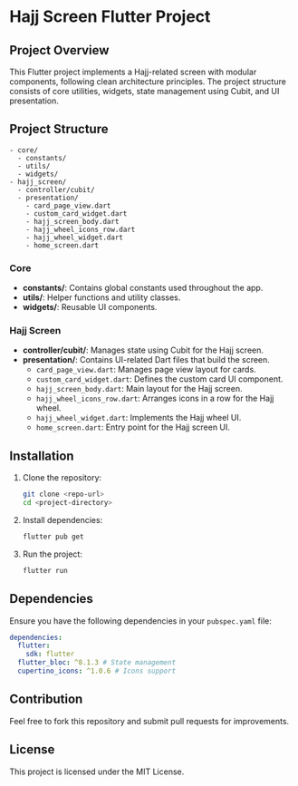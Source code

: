# Hajj Screen Flutter Project

## Project Overview

This Flutter project implements a Hajj-related screen with modular components, following clean architecture principles. The project structure consists of core utilities, widgets, state management using Cubit, and UI presentation.

## Project Structure

```
- core/
  - constants/
  - utils/
  - widgets/
- hajj_screen/
  - controller/cubit/
  - presentation/
    - card_page_view.dart
    - custom_card_widget.dart
    - hajj_screen_body.dart
    - hajj_wheel_icons_row.dart
    - hajj_wheel_widget.dart
    - home_screen.dart
```

### Core

- **constants/**: Contains global constants used throughout the app.
- **utils/**: Helper functions and utility classes.
- **widgets/**: Reusable UI components.

### Hajj Screen

- **controller/cubit/**: Manages state using Cubit for the Hajj screen.
- **presentation/**: Contains UI-related Dart files that build the screen.
  - `card_page_view.dart`: Manages page view layout for cards.
  - `custom_card_widget.dart`: Defines the custom card UI component.
  - `hajj_screen_body.dart`: Main layout for the Hajj screen.
  - `hajj_wheel_icons_row.dart`: Arranges icons in a row for the Hajj wheel.
  - `hajj_wheel_widget.dart`: Implements the Hajj wheel UI.
  - `home_screen.dart`: Entry point for the Hajj screen UI.

## Installation

1. Clone the repository:
   ```sh
   git clone <repo-url>
   cd <project-directory>
   ```
2. Install dependencies:
   ```sh
   flutter pub get
   ```
3. Run the project:
   ```sh
   flutter run
   ```

## Dependencies

Ensure you have the following dependencies in your `pubspec.yaml` file:

```yaml
dependencies:
  flutter:
    sdk: flutter
  flutter_bloc: ^8.1.3 # State management
  cupertino_icons: ^1.0.6 # Icons support
```

## Contribution

Feel free to fork this repository and submit pull requests for improvements.

## License

This project is licensed under the MIT License.

